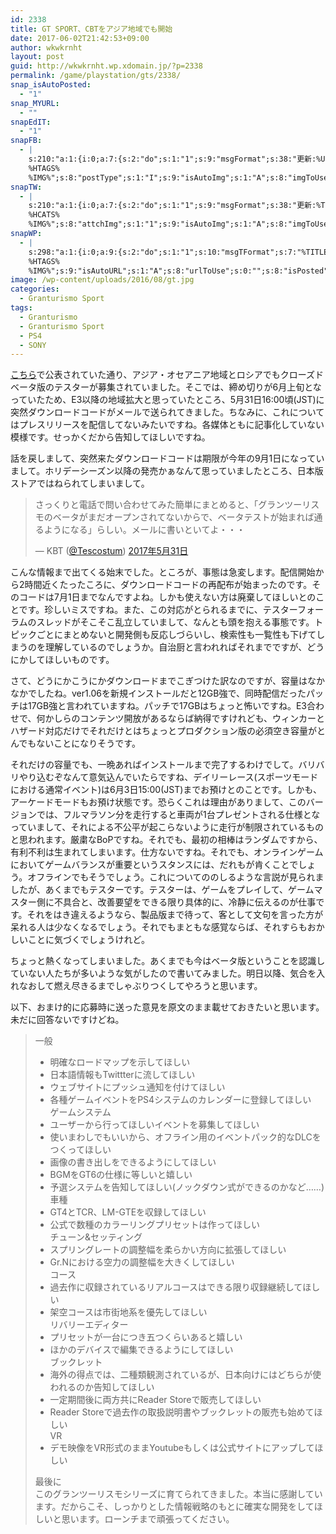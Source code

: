 ```yaml
---
id: 2338
title: GT SPORT、CBTをアジア地域でも開始
date: 2017-06-02T21:42:53+09:00
author: wkwkrnht
layout: post
guid: http://wkwkrnht.wp.xdomain.jp/?p=2338
permalink: /game/playstation/gts/2338/
snap_isAutoPosted:
  - "1"
snap_MYURL:
  - ""
snapEdIT:
  - "1"
snapFB:
  - |
    s:210:"a:1:{i:0;a:7:{s:2:"do";s:1:"1";s:9:"msgFormat";s:38:"更新:%URL% - %TITLE%
    %HTAGS%
    %IMG%";s:8:"postType";s:1:"I";s:9:"isAutoImg";s:1:"A";s:8:"imgToUse";s:0:"";s:9:"isAutoURL";s:1:"A";s:8:"urlToUse";s:0:"";}}";
snapTW:
  - |
    s:210:"a:1:{i:0;a:7:{s:2:"do";s:1:"1";s:9:"msgFormat";s:38:"更新:%TITLE% - %URL%
    %HCATS%
    %IMG%";s:8:"attchImg";s:1:"1";s:9:"isAutoImg";s:1:"A";s:8:"imgToUse";s:0:"";s:9:"isAutoURL";s:1:"A";s:8:"urlToUse";s:0:"";}}";
snapWP:
  - |
    s:298:"a:1:{i:0;a:9:{s:2:"do";s:1:"1";s:10:"msgTFormat";s:7:"%TITLE%";s:9:"msgFormat";s:21:"%URL%
    %HTAGS%
    %IMG%";s:9:"isAutoURL";s:1:"A";s:8:"urlToUse";s:0:"";s:8:"isPosted";s:1:"1";s:4:"pgID";s:3:"803";s:7:"postURL";s:37:"https://wkwkrnht.wordpress.com/?p=803";s:5:"pDate";s:19:"2017-06-02 12:43:08";}}";
image: /wp-content/uploads/2016/08/gt.jpg
categories:
  - Granturismo Sport
tags:
  - Granturismo
  - Granturismo Sport
  - PS4
  - SONY
---
```

<a href="http://www.gran-turismo.com/jp/news/00_4079128.html" title="こちら" target="_blank" rel="noopener">こちら</a>で公表されていた通り、アジア・オセアニア地域とロシアでもクローズドベータ版のテスターが募集されていました。そこでは、締め切りが6月上旬となっていたため、E3以降の地域拡大と思っていたところ、5月31日16:00頃(JST)に突然ダウンロードコードがメールで送られてきました。ちなみに、これについてはプレスリリースを配信してないみたいですね。各媒体ともに記事化していない模様です。せっかくだから告知してほしいですね。

話を戻しまして、突然来たダウンロードコードは期限が今年の9月1日になっていまして。ホリデーシーズン以降の発売かぁなんて思っていましたところ、日本版ストアではねられてしまいまして。

<blockquote class="twitter-tweet" data-lang="ja">
  <p lang="ja" dir="ltr">
    さっくりと電話で問い合わせてみた簡単にまとめると、「グランツーリスモのベータがまだオープンされてないからで、ベータテストが始まれば通るようになる」らしい。メールに書いといてよ・・・
  </p>
  
  <p>
    &mdash; KBT (<a href="http://twitter.com/Tescostum" target="_blank" rel="noopener nofollow">@Tescostum</a>) <a href="https://twitter.com/Tescostum/status/869822079008464897">2017年5月31日</a>
  </p>
</blockquote>

こんな情報まで出てくる始末でした。ところが、事態は急変します。配信開始から2時間近くたったころに、ダウンロードコードの再配布が始まったのです。そのコードは7月1日までなんですよね。しかも使えない方は廃棄してほしいとのことです。珍しいミスですね。また、この対応がとられるまでに、テスターフォーラムのスレッドがそこそこ乱立していまして、なんとも頭を抱える事態です。トピックごとにまとめないと開発側も反応しづらいし、検索性も一覧性も下げてしまうのを理解しているのでしょうか。自治厨と言われればそれまでですが、どうにかしてほしいものです。

さて、どうにかこうにかダウンロードまでこぎつけた訳なのですが、容量はなかなかでしたね。ver1.06を新規インストールだと12GB強で、同時配信だったパッチは17GB強と言われていますね。パッチで17GBはちょっと怖いですね。E3合わせで、何かしらのコンテンツ開放があるならば納得ですけれども、ウィンカーとハザード対応だけでそれだけとはちょっとプロダクション版の必須空き容量がとんでもないことになりそうです。

それだけの容量でも、一晩あればインストールまで完了するわけでして。バリバリやり込むぞなんて意気込んでいたらですね、デイリーレース(スポーツモードにおける通常イベント)は6月3日15:00(JST)までお預けとのことです。しかも、アーケードモードもお預け状態です。恐らくこれは理由がありまして、このバージョンでは、フルマラソン分を走行すると車両が1台プレゼントされる仕様となっていまして、それによる不公平が起こらないように走行が制限されているものと思われます。厳粛なBoPですね。それでも、最初の相棒はランダムですから、有利不利は生まれてしまいます。仕方ないですね。それでも、オンラインゲームにおいてゲームバランスが重要というスタンスには、だれもが肯くことでしょう。オフラインでもそうでしょう。これについてののしるような言説が見られましたが、あくまでもテスターです。テスターは、ゲームをプレイして、ゲームマスター側に不具合と、改善要望をできる限り具体的に、冷静に伝えるのが仕事です。それをはき違えるようなら、製品版まで待って、客として文句を言った方が呆れる人は少なくなるでしょう。それでもまともな感覚ならば、それすらもおかしいことに気づくでしょうけれど。

ちょっと熱くなってしまいました。あくまでも今はベータ版ということを認識していない人たちが多いような気がしたので書いてみました。明日以降、気合を入れなおして燃え尽きるまでしゃぶりつくしてやろうと思います。

以下、おまけ的に応募時に送った意見を原文のまま載せておきたいと思います。未だに回答ないですけどね。

> 一般  
> * 明確なロードマップを示してほしい  
> * 日本語情報もTwittterに流してほしい  
> * ウェブサイトにプッシュ通知を付けてほしい  
> * 各種ゲームイベントをPS4システムのカレンダーに登録してほしい  
> ゲームシステム  
> * ユーザーから行ってほしいイベントを募集してほしい  
> * 使いまわしでもいいから、オフライン用のイベントパック的なDLCをつくってほしい  
> * 画像の書き出しをできるようにしてほしい  
> * BGMをGT6の仕様に等しいと嬉しい  
> * 予選システムを告知してほしい(ノックダウン式ができるのかなど……)  
> 車種  
> * GT4とTCR、LM-GTEを収録してほしい  
> * 公式で数種のカラーリングプリセットは作ってほしい  
> チューン&セッティング  
> * スプリングレートの調整幅を柔らかい方向に拡張してほしい  
> * Gr.Nにおける空力の調整幅を大きくしてほしい  
> コース  
> * 過去作に収録されているリアルコースはできる限り収録継続してほしい  
> * 架空コースは市街地系を優先してほしい  
> リバリーエディター  
> * プリセットが一台につき五つくらいあると嬉しい  
> * ほかのデバイスで編集できるようにしてほしい  
> ブックレット  
> * 海外の得点では、二種類観測されているが、日本向けにはどちらが使われるのか告知してほしい  
> * 一定期間後に両方共にReader Storeで販売してほしい  
> * Reader Storeで過去作の取扱説明書やブックレットの販売も始めてほしい  
> VR  
> * デモ映像をVR形式のままYoutubeもしくは公式サイトにアップしてほしい
> 
> 最後に  
> このグランツーリスモシリーズに育てられてきました。本当に感謝しています。だからこそ、しっかりとした情報戦略のもとに確実な開発をしてほしいと思います。ローンチまで頑張ってください。